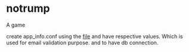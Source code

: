 # notrump
A game


create app_info.conf using the [file](https://github.com/ashwahegde/notrump/blob/master/app_info_template.conf) and have respective values.
Which is used for email validation purpose. and to have db connection.
